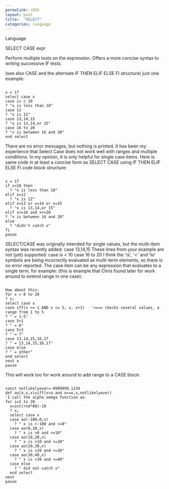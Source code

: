 ```yaml
---
permalink: /655
layout: post
title:  "SELECT"
categories: language
---
```

Language

SELECT CASE expr

Perform multiple tests on the expression. Offers a more concise syntax to writing successive IF tests.

(see also CASE and the alternate IF THEN ELIF ELSE FI structure)
just one example:
```

x = 17
select case x
case is < 10
? "x is less than 10"
case 12
? "x is 12"
case 13,14,15
? "x is 13,14,or 15"
case 16 to 20
? "x is between 16 and 20"
end select

```

There are no error messages, but nothing is printed.
It has been my experience that Select Case does not work well with ranges and multiple conditions.
In my opinion, it is only helpful for single case items.
Here is same code in at least a concise form as SELECT CASE using IF THEN ELIF ELSE FI code block structure:
```

x = 17
if x<10 then
  ? "x is less than 10"
elif x=12
  ? "x is 12"
elif x=13 or x=14 or x=15
  ? "x is 13,14,or 15"
elif x>=16 and x<=20
? "x is between 16 and 20"
else
  ? "didn't catch x"
fi
pause

```

SELECT/CASE was originally intended for single values, but the multi-item syntax was recently added:
case 13,14,15
These lines from your example are not (yet) supported:
case is < 10
case 16 to 20
I think the 'is', '<' and 'to' symbols are being incorrectly evaluated as multi-term elements, so there is no error reported.
The case item can be any expression that evaluates to a single term, for example:
(this is example that Chris found later for work around to extend range in one case):
```

How about this:
for x = 0 to 20
? x;
select case x
case iff(x >= 1 AND x <= 5, x, x+1)   '<=== checks several values, a range from 1 to 5
? " = 1-5"
case 5+1
? " = 6"
case 5+2
? " = 7"
case 13,14,15,16,17
? " = 13,14,15,16,17"
case else
? " = other"
end select
next x
pause

```

This will work too for work around to add range to a CASE block:
```

const notlikelyever=-9999999.1234
def ao(a,o,x)=iff(x>a and x<=o,x,notlikelyever)
'I call the alpha omega function ao.
for i=1 to 20
  x=int(rnd*60)-10
  ? x;
  select case x
  case ao(-100,0,x)
    ? " x is >-100 and <=0"
  case ao(0,10,x)
    ? " x is >0 and <=10"
  case ao(10,20,x)
    ? " x is >10 and <=20"
  case ao(20,30,x)
    ? " x is >20 and <=30"
  case ao(30,40,x)
    ? " x is >30 and <=40"
  case else
    ? " did not catch x"
  end select
next
pause

```

